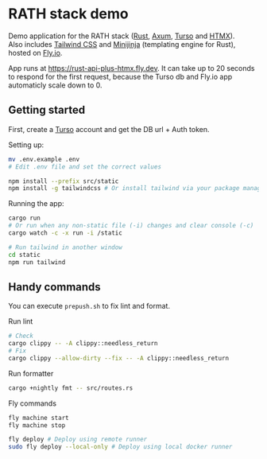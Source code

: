 # RATH stack demo
Demo application for the RATH stack ([Rust](https://www.rust-lang.org/), [Axum](https://docs.rs/axum/latest/axum/), [Turso](https://turso.tech/) and [HTMX](https://htmx.org/)).  
Also includes [Tailwind CSS](https://tailwindcss.com/) and [Minijinja](https://docs.rs/minijinja/latest/minijinja/) (templating engine for Rust), hosted on [Fly.io](https://fly.io/).

App runs at https://rust-api-plus-htmx.fly.dev. It can take up to 20 seconds to respond for the first request, because the Turso db and Fly.io app automaticly scale down to 0.

## Getting started
First, create a [Turso](https://turso.tech/) account and get the DB url + Auth token.  

Setting up:
```sh
mv .env.example .env
# Edit .env file and set the correct values

npm install --prefix src/static
npm install -g tailwindcss # Or install tailwind via your package manager
```

Running the app:
```sh
cargo run
# Or run when any non-static file (-i) changes and clear console (-c)
cargo watch -c -x run -i /static

# Run tailwind in another window
cd static
npm run tailwind
```

## Handy commands
You can execute `prepush.sh` to fix lint and format.

Run lint
```sh
# Check
cargo clippy -- -A clippy::needless_return
# Fix
cargo clippy --allow-dirty --fix -- -A clippy::needless_return
```

Run formatter
```sh
cargo +nightly fmt -- src/routes.rs
```

Fly commands
```sh
fly machine start
fly machine stop

fly deploy # Deploy using remote runner
sudo fly deploy --local-only # Deploy using local docker runner
```
